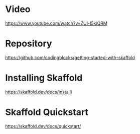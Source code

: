 # Video
https://www.youtube.com/watch?v=ZUI-I5kiQRM

# Repository
https://github.com/codingblocks/getting-started-with-skaffold

# Installing Skaffold
https://skaffold.dev/docs/install/

# Skaffold Quickstart
https://skaffold.dev/docs/quickstart/